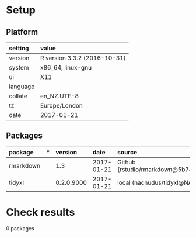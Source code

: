 # Setup

## Platform

|setting  |value                        |
|:--------|:----------------------------|
|version  |R version 3.3.2 (2016-10-31) |
|system   |x86_64, linux-gnu            |
|ui       |X11                          |
|language |                             |
|collate  |en_NZ.UTF-8                  |
|tz       |Europe/London                |
|date     |2017-01-21                   |

## Packages

|package   |*  |version    |date       |source                             |
|:---------|:--|:----------|:----------|:----------------------------------|
|rmarkdown |   |1.3        |2017-01-21 |Github (rstudio/rmarkdown@5b74148) |
|tidyxl    |   |0.2.0.9000 |2017-01-21 |local (nacnudus/tidyxl@NA)         |

# Check results
0 packages


